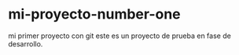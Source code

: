 # mi-proyecto-number-one
mi primer proyecto con git
este es un proyecto de prueba en fase de desarrollo.
